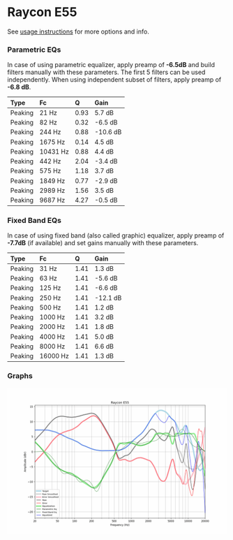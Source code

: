 # Raycon E55
See [usage instructions](https://github.com/jaakkopasanen/AutoEq#usage) for more options and info.

### Parametric EQs
In case of using parametric equalizer, apply preamp of **-6.5dB** and build filters manually
with these parameters. The first 5 filters can be used independently.
When using independent subset of filters, apply preamp of **-6.8 dB**.

| Type    | Fc       |    Q | Gain     |
|:--------|:---------|:-----|:---------|
| Peaking | 21 Hz    | 0.93 | 5.7 dB   |
| Peaking | 82 Hz    | 0.32 | -6.5 dB  |
| Peaking | 244 Hz   | 0.88 | -10.6 dB |
| Peaking | 1675 Hz  | 0.14 | 4.5 dB   |
| Peaking | 10431 Hz | 0.88 | 4.4 dB   |
| Peaking | 442 Hz   | 2.04 | -3.4 dB  |
| Peaking | 575 Hz   | 1.18 | 3.7 dB   |
| Peaking | 1849 Hz  | 0.77 | -2.9 dB  |
| Peaking | 2989 Hz  | 1.56 | 3.5 dB   |
| Peaking | 9687 Hz  | 4.27 | -0.5 dB  |

### Fixed Band EQs
In case of using fixed band (also called graphic) equalizer, apply preamp of **-7.7dB**
(if available) and set gains manually with these parameters.

| Type    | Fc       |    Q | Gain     |
|:--------|:---------|:-----|:---------|
| Peaking | 31 Hz    | 1.41 | 1.3 dB   |
| Peaking | 63 Hz    | 1.41 | -5.6 dB  |
| Peaking | 125 Hz   | 1.41 | -6.6 dB  |
| Peaking | 250 Hz   | 1.41 | -12.1 dB |
| Peaking | 500 Hz   | 1.41 | 1.2 dB   |
| Peaking | 1000 Hz  | 1.41 | 3.2 dB   |
| Peaking | 2000 Hz  | 1.41 | 1.8 dB   |
| Peaking | 4000 Hz  | 1.41 | 5.0 dB   |
| Peaking | 8000 Hz  | 1.41 | 6.6 dB   |
| Peaking | 16000 Hz | 1.41 | 1.3 dB   |

### Graphs
![](./Raycon%20E55.png)
